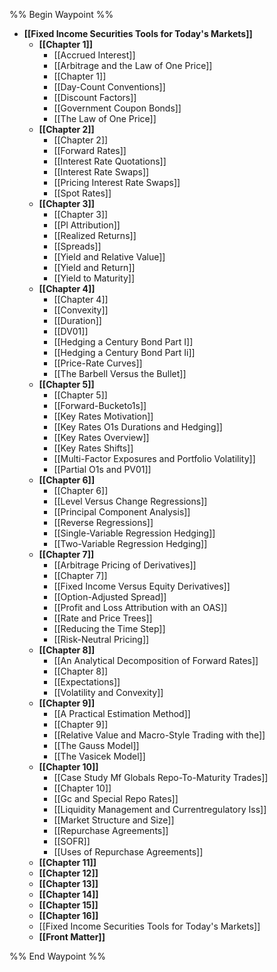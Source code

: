%% Begin Waypoint %%
- **[[Fixed Income Securities Tools for Today's Markets]]**
	- **[[Chapter 1]]**
		- [[Accrued Interest]]
		- [[Arbitrage and the Law of One Price]]
		- [[Chapter 1]]
		- [[Day-Count Conventions]]
		- [[Discount Factors]]
		- [[Government Coupon Bonds]]
		- [[The Law of One Price]]
	- **[[Chapter 2]]**
		- [[Chapter 2]]
		- [[Forward Rates]]
		- [[Interest Rate Quotations]]
		- [[Interest Rate Swaps]]
		- [[Pricing Interest Rate Swaps]]
		- [[Spot Rates]]
	- **[[Chapter 3]]**
		- [[Chapter 3]]
		- [[Pl Attribution]]
		- [[Realized Returns]]
		- [[Spreads]]
		- [[Yield and Relative Value]]
		- [[Yield and Return]]
		- [[Yield to Maturity]]
	- **[[Chapter 4]]**
		- [[Chapter 4]]
		- [[Convexity]]
		- [[Duration]]
		- [[DV01]]
		- [[Hedging a Century Bond Part I]]
		- [[Hedging a Century Bond Part Ii]]
		- [[Price-Rate Curves]]
		- [[The Barbell Versus the Bullet]]
	- **[[Chapter 5]]**
		- [[Chapter 5]]
		- [[Forward-Bucketo1s]]
		- [[Key Rates Motivation]]
		- [[Key Rates O1s Durations and Hedging]]
		- [[Key Rates Overview]]
		- [[Key Rates Shifts]]
		- [[Multi-Factor Exposures and Portfolio Volatility]]
		- [[Partial O1s and PV01]]
	- **[[Chapter 6]]**
		- [[Chapter 6]]
		- [[Level Versus Change Regressions]]
		- [[Principal Component Analysis]]
		- [[Reverse Regressions]]
		- [[Single-Variable Regression Hedging]]
		- [[Two-Variable Regression Hedging]]
	- **[[Chapter 7]]**
		- [[Arbitrage Pricing of Derivatives]]
		- [[Chapter 7]]
		- [[Fixed Income Versus Equity Derivatives]]
		- [[Option-Adjusted Spread]]
		- [[Profit and Loss Attribution with an OAS]]
		- [[Rate and Price Trees]]
		- [[Reducing the Time Step]]
		- [[Risk-Neutral Pricing]]
	- **[[Chapter 8]]**
		- [[An Analytical Decomposition of Forward Rates]]
		- [[Chapter 8]]
		- [[Expectations]]
		- [[Volatility and Convexity]]
	- **[[Chapter 9]]**
		- [[A Practical Estimation Method]]
		- [[Chapter 9]]
		- [[Relative Value and Macro-Style Trading with the]]
		- [[The Gauss Model]]
		- [[The Vasicek Model]]
	- **[[Chapter 10]]**
		- [[Case Study Mf Globals Repo-To-Maturity Trades]]
		- [[Chapter 10]]
		- [[Gc and Special Repo Rates]]
		- [[Liquidity Management and Currentregulatory Iss]]
		- [[Market Structure and Size]]
		- [[Repurchase Agreements]]
		- [[SOFR]]
		- [[Uses of Repurchase Agreements]]
	- **[[Chapter 11]]**
	- **[[Chapter 12]]**
	- **[[Chapter 13]]**
	- **[[Chapter 14]]**
	- **[[Chapter 15]]**
	- **[[Chapter 16]]**
	- [[Fixed Income Securities Tools for Today's Markets]]
	- **[[Front Matter]]**

%% End Waypoint %%